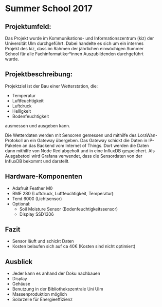 # Summer School 2017


## Projektumfeld:
Das Projekt wurde im Kommunikations- und Informationszentrum (kiz) der Universität Ulm durchgeführt. 
Dabei handelte es sich um ein internes Projekt des kiz, dass im Rahmen der jährlichen einwöchigen Summer School für alle Fachinformatiker*innen Auszubildenden durchgeführt wurde.  



## Projektbeschreibung:
Projektziel ist der Bau einer Wetterstation, die:
- Temperatur
- Luftfeuchtigkeit
- Luftdruck
- Helligkeit
- Bodenfeuchtigkeit 

ausmessen und ausgeben kann.
 
Die Wetterdaten werden mit Sensoren gemessen und mithilfe des LoraWan-Protokoll an ein Gateway übergeben. Das Gateway schickt die Daten in IP-Paketen an das Backend vom Internet of Things.
Dort werden die Daten dann mithilfe von Node Red abgeholt und in eine InfluxDB gespeichert. 
Als Ausgabetool wird Grafana verwendet, dass die Sensordaten von der InfluxDB bekommt und darstellt. 


## Hardware-Komponenten
- Adafruit Feather M0
- BME 280 (Luftdruck, Luftfeuchtigkeit, Temperatur)
- Temt 6000 (Lichtsensor)
- Optional: 
	- Soil Moisture Sensor (Bodenfeuchtigkeitssensor)
	- Display SSD1306

	
## Fazit
- Sensor läuft und schickt Daten 
- Kosten belaufen sich auf ca 40€ (Kosten sind nicht optimiert)

## Ausblick
- Jeder kann es anhand der Doku nachbauen 
- Display
- Gehäuse
- Benutzung in der Bibliothekszentrale Uni Ulm
- Massenproduktion möglich
- Solarzelle für Energieeffizienz
	
	
	
